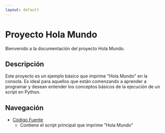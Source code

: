 ```yaml
---
layout: default
---
```


# Proyecto Hola Mundo

Bienvenido a la documentación del proyecto Hola Mundo.

## Descripción

Este proyecto es un ejemplo básico que imprime "Hola Mundo" en la consola. Es ideal para aquellos que están comenzando a aprender a programar y desean entender los conceptos básicos de la ejecución de un script en Python.

## Navegación

- [Código Fuente](main.py)
    - Contiene el script principal que imprime "Hola Mundo"
